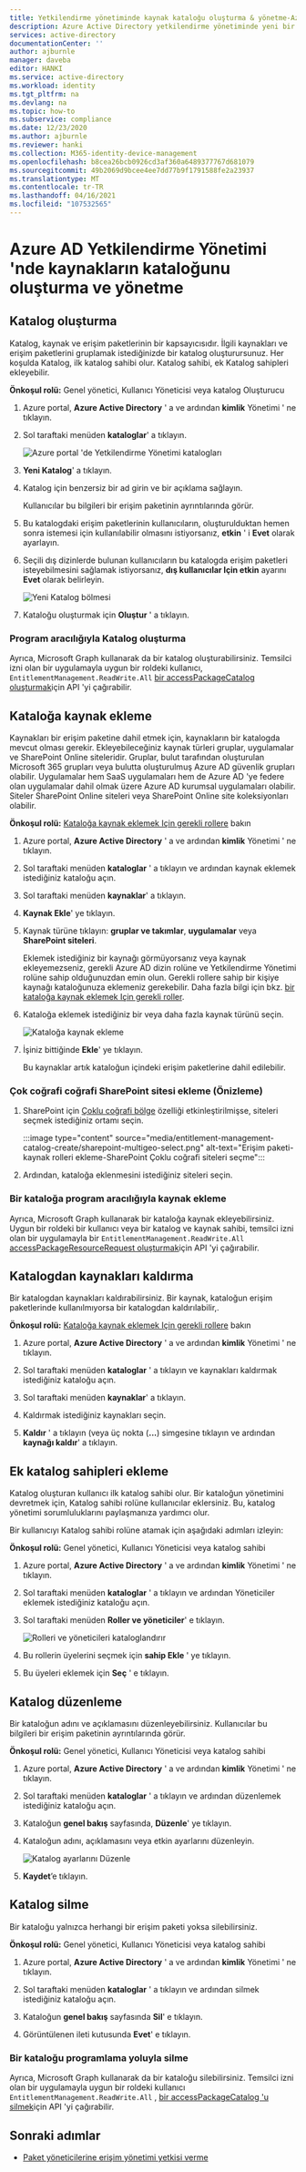 ```yaml
---
title: Yetkilendirme yönetiminde kaynak kataloğu oluşturma & yönetme-Azure AD
description: Azure Active Directory yetkilendirme yönetiminde yeni bir kaynak kapsayıcısı oluşturmayı ve paketlerin nasıl erişebileceğini öğrenin.
services: active-directory
documentationCenter: ''
author: ajburnle
manager: daveba
editor: HANKI
ms.service: active-directory
ms.workload: identity
ms.tgt_pltfrm: na
ms.devlang: na
ms.topic: how-to
ms.subservice: compliance
ms.date: 12/23/2020
ms.author: ajburnle
ms.reviewer: hanki
ms.collection: M365-identity-device-management
ms.openlocfilehash: b8cea26bcb0926cd3af360a6489377767d681079
ms.sourcegitcommit: 49b2069d9bcee4ee7dd77b9f1791588fe2a23937
ms.translationtype: MT
ms.contentlocale: tr-TR
ms.lasthandoff: 04/16/2021
ms.locfileid: "107532565"
---
```

# <a name="create-and-manage-a-catalog-of-resources-in-azure-ad-entitlement-management"></a>Azure AD Yetkilendirme Yönetimi 'nde kaynakların kataloğunu oluşturma ve yönetme

## <a name="create-a-catalog"></a>Katalog oluşturma

Katalog, kaynak ve erişim paketlerinin bir kapsayıcısıdır. İlgili kaynakları ve erişim paketlerini gruplamak istediğinizde bir katalog oluşturursunuz. Her koşulda Katalog, ilk katalog sahibi olur. Katalog sahibi, ek Katalog sahipleri ekleyebilir.

**Önkoşul rolü:** Genel yönetici, Kullanıcı Yöneticisi veya katalog Oluşturucu

1. Azure portal, **Azure Active Directory** ' a ve ardından **kimlik** Yönetimi ' ne tıklayın.

1. Sol taraftaki menüden **kataloglar**' a tıklayın.

    ![Azure portal 'de Yetkilendirme Yönetimi katalogları](./media/entitlement-management-catalog-create/catalogs.png)

1. **Yeni Katalog**' a tıklayın.

1. Katalog için benzersiz bir ad girin ve bir açıklama sağlayın.

    Kullanıcılar bu bilgileri bir erişim paketinin ayrıntılarında görür.

1. Bu katalogdaki erişim paketlerinin kullanıcıların, oluşturulduktan hemen sonra istemesi için kullanılabilir olmasını istiyorsanız, **etkin** ' i **Evet** olarak ayarlayın.

1. Seçili dış dizinlerde bulunan kullanıcıların bu katalogda erişim paketleri isteyebilmesini sağlamak istiyorsanız, **dış kullanıcılar Için etkin** ayarını **Evet** olarak belirleyin.

    ![Yeni Katalog bölmesi](./media/entitlement-management-shared/new-catalog.png)

1. Kataloğu oluşturmak için **Oluştur** ' a tıklayın.

### <a name="creating-a-catalog-programmatically"></a>Program aracılığıyla Katalog oluşturma

Ayrıca, Microsoft Graph kullanarak da bir katalog oluşturabilirsiniz.  Temsilci izni olan bir uygulamayla uygun bir roldeki kullanıcı, `EntitlementManagement.ReadWrite.All` [bir accessPackageCatalog oluşturmak](/graph/api/accesspackagecatalog-post?view=graph-rest-beta&preserve-view=true)için API 'yi çağırabilir.

## <a name="add-resources-to-a-catalog"></a>Kataloğa kaynak ekleme

Kaynakları bir erişim paketine dahil etmek için, kaynakların bir katalogda mevcut olması gerekir. Ekleyebileceğiniz kaynak türleri gruplar, uygulamalar ve SharePoint Online siteleridir. Gruplar, bulut tarafından oluşturulan Microsoft 365 grupları veya bulutta oluşturulmuş Azure AD güvenlik grupları olabilir. Uygulamalar hem SaaS uygulamaları hem de Azure AD 'ye federe olan uygulamalar dahil olmak üzere Azure AD kurumsal uygulamaları olabilir. Siteler SharePoint Online siteleri veya SharePoint Online site koleksiyonları olabilir.

**Önkoşul rolü:** [Kataloğa kaynak eklemek Için gerekli rollere](entitlement-management-delegate.md#required-roles-to-add-resources-to-a-catalog) bakın

1. Azure portal, **Azure Active Directory** ' a ve ardından **kimlik** Yönetimi ' ne tıklayın.

1. Sol taraftaki menüden **kataloglar** ' a tıklayın ve ardından kaynak eklemek istediğiniz kataloğu açın.

1. Sol taraftaki menüden **kaynaklar**' a tıklayın.

1. **Kaynak Ekle**' ye tıklayın.

1. Kaynak türüne tıklayın: **gruplar ve takımlar**, **uygulamalar** veya **SharePoint siteleri**.

    Eklemek istediğiniz bir kaynağı görmüyorsanız veya kaynak ekleyemezseniz, gerekli Azure AD dizin rolüne ve Yetkilendirme Yönetimi rolüne sahip olduğunuzdan emin olun. Gerekli rollere sahip bir kişiye kaynağı kataloğunuza eklemeniz gerekebilir. Daha fazla bilgi için bkz. [bir kataloğa kaynak eklemek Için gerekli roller](entitlement-management-delegate.md#required-roles-to-add-resources-to-a-catalog).

1. Kataloğa eklemek istediğiniz bir veya daha fazla kaynak türünü seçin.

    ![Kataloğa kaynak ekleme](./media/entitlement-management-catalog-create/catalog-add-resources.png)

1. İşiniz bittiğinde **Ekle**' ye tıklayın.

    Bu kaynaklar artık kataloğun içindeki erişim paketlerine dahil edilebilir.

### <a name="add-a-multi-geo-sharepoint-site-preview"></a>Çok coğrafi coğrafi SharePoint sitesi ekleme (Önizleme)

1. SharePoint için [Çoklu coğrafi bölge](/microsoft-365/enterprise/multi-geo-capabilities-in-onedrive-and-sharepoint-online-in-microsoft-365) özelliği etkinleştirilmişse, siteleri seçmek istediğiniz ortamı seçin.
    
    :::image type="content" source="media/entitlement-management-catalog-create/sharepoint-multigeo-select.png" alt-text="Erişim paketi-kaynak rolleri ekleme-SharePoint Çoklu coğrafi siteleri seçme":::

1. Ardından, kataloğa eklenmesini istediğiniz siteleri seçin. 

### <a name="adding-a-resource-to-a-catalog-programmatically"></a>Bir kataloğa program aracılığıyla kaynak ekleme

Ayrıca, Microsoft Graph kullanarak bir kataloğa kaynak ekleyebilirsiniz.  Uygun bir roldeki bir kullanıcı veya bir katalog ve kaynak sahibi, temsilci izni olan bir uygulamayla bir `EntitlementManagement.ReadWrite.All` [accessPackageResourceRequest oluşturmak](/graph/api/accesspackageresourcerequest-post?view=graph-rest-beta&preserve-view=true)için API 'yi çağırabilir.

## <a name="remove-resources-from-a-catalog"></a>Katalogdan kaynakları kaldırma

Bir katalogdan kaynakları kaldırabilirsiniz. Bir kaynak, kataloğun erişim paketlerinde kullanılmıyorsa bir katalogdan kaldırılabilir,.

**Önkoşul rolü:** [Kataloğa kaynak eklemek Için gerekli rollere](entitlement-management-delegate.md#required-roles-to-add-resources-to-a-catalog) bakın

1. Azure portal, **Azure Active Directory** ' a ve ardından **kimlik** Yönetimi ' ne tıklayın.

1. Sol taraftaki menüden **kataloglar** ' a tıklayın ve kaynakları kaldırmak istediğiniz kataloğu açın.

1. Sol taraftaki menüden **kaynaklar**' a tıklayın.

1. Kaldırmak istediğiniz kaynakları seçin.

1. **Kaldır** ' a tıklayın (veya üç nokta (**...**) simgesine tıklayın ve ardından **kaynağı kaldır**' a tıklayın.


## <a name="add-additional-catalog-owners"></a>Ek katalog sahipleri ekleme

Katalog oluşturan kullanıcı ilk katalog sahibi olur. Bir kataloğun yönetimini devretmek için, Katalog sahibi rolüne kullanıcılar eklersiniz. Bu, katalog yönetimi sorumluluklarını paylaşmanıza yardımcı olur. 

Bir kullanıcıyı Katalog sahibi rolüne atamak için aşağıdaki adımları izleyin:

**Önkoşul rolü:** Genel yönetici, Kullanıcı Yöneticisi veya katalog sahibi

1. Azure portal, **Azure Active Directory** ' a ve ardından **kimlik** Yönetimi ' ne tıklayın.

1. Sol taraftaki menüden **kataloglar** ' a tıklayın ve ardından Yöneticiler eklemek istediğiniz kataloğu açın.

1. Sol taraftaki menüden **Roller ve yöneticiler**' e tıklayın.

    ![Rolleri ve yöneticileri kataloglandırır](./media/entitlement-management-shared/catalog-roles-administrators.png)

1. Bu rollerin üyelerini seçmek için **sahip Ekle** ' ye tıklayın.

1. Bu üyeleri eklemek için **Seç** ' e tıklayın.

## <a name="edit-a-catalog"></a>Katalog düzenleme

Bir kataloğun adını ve açıklamasını düzenleyebilirsiniz. Kullanıcılar bu bilgileri bir erişim paketinin ayrıntılarında görür.

**Önkoşul rolü:** Genel yönetici, Kullanıcı Yöneticisi veya katalog sahibi

1. Azure portal, **Azure Active Directory** ' a ve ardından **kimlik** Yönetimi ' ne tıklayın.

1. Sol taraftaki menüden **kataloglar** ' a tıklayın ve ardından düzenlemek istediğiniz kataloğu açın.

1. Kataloğun **genel bakış** sayfasında, **Düzenle**' ye tıklayın.

1. Kataloğun adını, açıklamasını veya etkin ayarlarını düzenleyin.

    ![Katalog ayarlarını Düzenle](./media/entitlement-management-shared/catalog-edit.png)

1. **Kaydet**’e tıklayın.

## <a name="delete-a-catalog"></a>Katalog silme

Bir kataloğu yalnızca herhangi bir erişim paketi yoksa silebilirsiniz.

**Önkoşul rolü:** Genel yönetici, Kullanıcı Yöneticisi veya katalog sahibi

1. Azure portal, **Azure Active Directory** ' a ve ardından **kimlik** Yönetimi ' ne tıklayın.

1. Sol taraftaki menüden **kataloglar** ' a tıklayın ve ardından silmek istediğiniz kataloğu açın.

1. Kataloğun **genel bakış** sayfasında **Sil**' e tıklayın.

1. Görüntülenen ileti kutusunda **Evet**' e tıklayın.

### <a name="deleting-a-catalog-programmatically"></a>Bir kataloğu programlama yoluyla silme

Ayrıca, Microsoft Graph kullanarak da bir kataloğu silebilirsiniz.  Temsilci izni olan bir uygulamayla uygun bir roldeki kullanıcı `EntitlementManagement.ReadWrite.All` , [bir accessPackageCatalog 'u silmek](/graph/api/accesspackagecatalog-delete?view=graph-rest-beta&preserve-view=true)için API 'yi çağırabilir.

## <a name="next-steps"></a>Sonraki adımlar

- [Paket yöneticilerine erişim yönetimi yetkisi verme](entitlement-management-delegate-managers.md)
